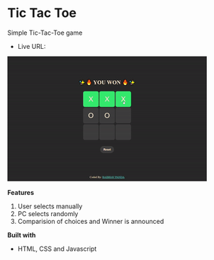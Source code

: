 # Tic Tac Toe

Simple Tic-Tac-Toe game

- Live URL:

![screen-gif](./images/video111.gif)

**Features**

1. User selects manually
2. PC selects randomly
3. Comparision of choices and Winner is announced

**Built with**

- HTML, CSS and Javascript
